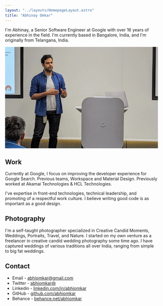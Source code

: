 ```yaml
---
layout: "../layouts/HomepageLayout.astro"
title: "Abhinay Omkar"
---
```


I'm Abhinay, a Senior Software Engineer at Google with over 16 years of experience in the field.
I'm currently based in Bangalore, India, and I'm originally from Telangana, India.

![home_cover](../images/home_cover_landscape.jpg)

## Work

Currently at Google, I focus on improving the developer experience for Google Search. Previous teams, Workspace and Material Design. Previously worked at Akamai Technologies & HCL Technologies.

I've expertise in front-end technologies, technical leadership, and promoting of a respectful work culture. I believe writing good code is as important as a good design.

## Photography

I'm a self-taught photographer specialized in Creative Candid Moments, Weddings, Portraits, Travel, and Nature.
I started on my own venture as a freelancer in creative candid wedding photography some time ago.
I have captured weddings of various traditions all over India, ranging from simple to big fat weddings.

## Contact

- Email - [abhiomkar@gmail.com](mailto:abhiomkar@gmail.com)
- Twitter - [abhiomkar@](https://twitter.com/abhiomkar)
- Linkedin - [linkedin.com/in/abhiomkar](https://www.linkedin.com/in/abhiomkar)
- GitHub - [github.com/abhiomkar](https://github.com/abhiomkar)
- Behance - [behance.net/abhiomkar](https://www.behance.net/abhiomkar)
